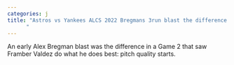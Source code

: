 ```yaml
---
categories: j
title: "Astros vs Yankees ALCS 2022 Bregmans 3run blast the difference maker in Houstons Game 2 win
      "
---
```

An early Alex Bregman blast was the difference in a Game 2 that saw Framber Valdez do what he does best: pitch quality starts.
      